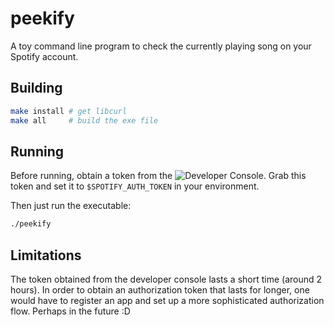 # peekify

A toy command line program to check the currently playing song on your Spotify account.

## Building

```bash
make install # get libcurl
make all     # build the exe file
```

## Running

Before running, obtain a token from the ![Developer Console](https://developer.spotify.com/console/get-user-player/). Grab this token and set it to `$SPOTIFY_AUTH_TOKEN` in your environment.

Then just run the executable:
```bash
./peekify
```

## Limitations
The token obtained from the developer console lasts a short time (around 2 hours). In order to obtain an authorization token that lasts for longer, one would have to register an app and set up a more sophisticated authorization flow. Perhaps in the future :D
